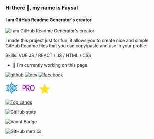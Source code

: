 ### Hi there 👋, my name is Faysal
#### I am GitHub Readme Generator's creator
![I am GitHub Readme Generator's creator](https://encrypted-tbn0.gstatic.com/images?q=tbn:ANd9GcSROBfYaNGg7T8Gocqk0xrmTZA15MHulERrqw&s)

I made this project just for fun, it allows you to create nice and simple GitHub Readme files that you can copy/paste and use in your profile.

Skills: VUE JS / REACT / JS / HTML / CSS

- 🔭 I’m currently working on this page. 


[<img src='https://cdn.jsdelivr.net/npm/simple-icons@3.0.1/icons/github.svg' alt='github' height='40'>](https://github.com/sanyfaysal)  [<img src='https://cdn.jsdelivr.net/npm/simple-icons@3.0.1/icons/dev-dot-to.svg' alt='dev' height='40'>](https://dev.to/faysal)  [<img src='https://cdn.jsdelivr.net/npm/simple-icons@3.0.1/icons/facebook.svg' alt='facebook' height='40'>](https://www.facebook.com/faysal)  

<a href='https://archiveprogram.github.com/'><img src='https://raw.githubusercontent.com/acervenky/animated-github-badges/master/assets/acbadge.gif' width='40' height='40'></a> <a href='https://github.com/pricing'><img src='https://raw.githubusercontent.com/acervenky/animated-github-badges/master/assets/pro.gif' width='40' height='40'></a> <a href='https://stars.github.com/'><img src='https://raw.githubusercontent.com/acervenky/animated-github-badges/master/assets/starbadge.gif' width='35' height='35'></a> 

[![Top Langs](https://github-readme-stats.vercel.app/api/top-langs/?username=sanyfaysal)](https://github.com/anuraghazra/github-readme-stats)

![GitHub stats](https://github-readme-stats.vercel.app/api?username=sanyfaysal&show_icons=true&count_private=true)  

![Vaunt Badge](https://api.vaunt.dev/v1/github/entities/sanyfaysal/contributions?format=svg&private=true)  

![GitHub metrics](https://metrics.lecoq.io/sanyfaysal)  

